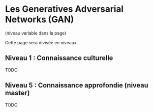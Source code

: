 # Les Generatives Adversarial Networks (GAN)
(niveau variable dans la page)

Cette page sera divisée en niveaux.

## Niveau 1 : Connaissance culturelle

TODO

## Niveau 5 : Connaissance approfondie (niveau master)

TODO
